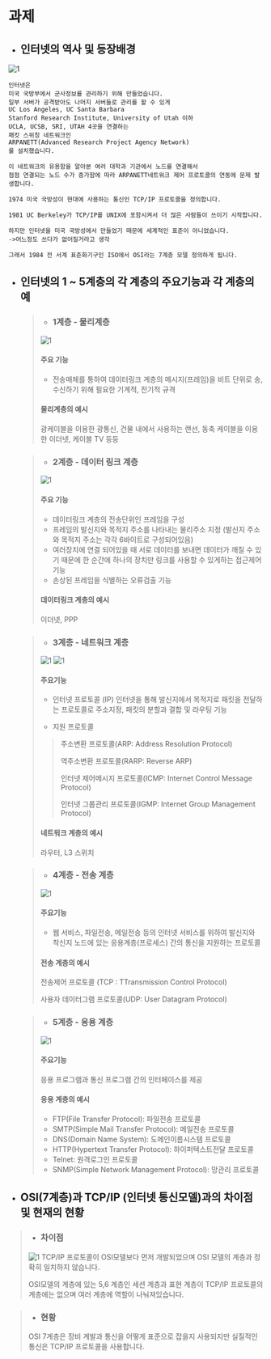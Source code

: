 # 과제

* ## 인터넷의 역사 및 등장배경
![1](/img/1.JPG)
```
인터넷은
미국 국방부에서 군사정보를 관리하기 위해 만들었습니다.
일부 서버가 공격받아도 나머지 서버들로 관리를 할 수 있게
UC Los Angeles, UC Santa Barbara
Stanford Research Institute, University of Utah 이하
UCLA, UCSB, SRI, UTAH 4곳을 연결하는
패킷 스위칭 네트워크인
ARPANETT(Advanced Research Project Agency Network)
를 설치했습니다.

이 네트워크의 유용함을 알아본 여러 대학과 기관에서 노드를 연결해서
점점 연결되는 노드 수가 증가함에 따라 ARPANETT네트워크 제어 프로토콜의 연동에 문제 발생합니다.

1974 미국 국방성이 현대에 사용하는 통신인 TCP/IP 프로토콜을 정의합니다.

1981 UC Berkeley가 TCP/IP를 UNIX에 포함시켜서 더 많은 사람들이 쓰이기 시작합니다.

하지만 인터넷을 미국 국방성에서 만들었기 때문에 세계적인 표준이 아니었습니다.
->어느정도 쓰다가 없어질거라고 생각

그래서 1984 전 서계 표준화기구인 ISO에서 OSI라는 7계층 모델 정의하게 됩니다.
```

* ## 인터넷의 1 ~ 5계층의 각 계층의 주요기능과 각 계층의 예
  > * ### 1계층 - 물리계층
  > ![1](/img/2.JPG)
  > 
  > #### 주요 기능 
  > * 전송매체를 통하여 데이터링크 계층의 메시지(프레임)을 비트 단위로 송,수신하기 위해 필요한 기계적, 전기적 규격
  > 
  > #### 물리계층의 예시
  > 광케이블을 이용한 광통신, 건물 내에서 사용하는 랜선, 동축 케이블을 이용한 이더넷, 케이블 TV 등등

  > * ### 2계층 - 데이터 링크 계층
  > ![1](/img/3.JPG)
  > 
  > #### 주요 기능
  > * 데이터링크 계층의 전송단위인 프레임을 구성
  > * 프레임의 발신지와 목적지 주소를 나타내는 물리주소 지정 (발신지 주소와 목적지 주소는 각각 6바이트로 구성되어있음)
  > * 여러장치에 연결 되어있을 때 서로 데이터를 보내면 데이터가 깨질 수 있기 때문에 한 순간에 하나의 장치만 링크를 사용할 수 있게하는 접근제어 기능
  > * 손상된 프레임을 식별하는 오류검출 기능
  > 
  > #### 데이터링크 계층의 예시
  > 이더넷, PPP

  > * ### 3계층 - 네트워크 계층
  > ![1](/img/4.JPG)
  > ![1](/img/5.JPG)
  > 
  > #### 주요기능
  > * 인터넷 프로토콜 (IP)
  > 인터넷을 통해 발신지에서 목적지로 패킷을 전달하는 프로토콜로 주소지정, 패킷의 분할과 결합 및 라우팅 기능
  > 
  > * 지원 프로토콜
  > >주소변환 프로토콜(ARP: Address Resolution Protocol)
  > >
  > >역주소변환 프로토콜(RARP: Reverse ARP)
  > >
  > >인터넷 제어메시지 프로토콜(ICMP: Internet Control Message Protocol)
  > >
  > >인터넷 그룹관리 프로토콜(IGMP: Internet Group Management Protocol)
  > 
  > #### 네트워크 계층의 예시
  > 라우터, L3 스위치

  > * ### 4계층 - 전송 계층
  > ![1](/img/6.JPG)
  > 
  > #### 주요기능
  > * 웹 서비스, 파일전송, 메일전송 등의 인터넷 서비스를 위하여 발신지와 착신지 노드에 있는 응용계층(프로세스) 간의 통신을 지원하는 프로토콜
  > 
  > #### 전송 계층의 예시
  > 전송제어 프로토콜 (TCP : TTransmission Control Protocol)
  > 
  > 사용자 데이터그램 프로토콜(UDP: User Datagram Protocol)
  > 

  > * ### 5계층 - 응용 계층
  > ![1](/img/7.JPG)
  > 
  > #### 주요기능
  > 응용 프로그램과 통신 프로그램 간의 인터페이스를 제공
  > 
  > #### 응용 계층의 예시
  > * FTP(File Transfer Protocol): 파일전송 프로토콜
  > * SMTP(Simple Mail Transfer Protocol): 메일전송 프로토콜
  > * DNS(Domain Name System): 도메인이름시스템 프로토콜
  > * HTTP(Hypertext Transfer Protocol): 하이퍼텍스트전달 프로토콜
  > * Telnet: 원격로그인 프로토콜
  > * SNMP(Simple Network Management Protocol): 망관리 프로토콜

* ## OSI(7계층)과 TCP/IP (인터넷 통신모델)과의 차이점 및 현재의 현황
> * ### 차이점
> ![1](/img/8.JPG)
> TCP/IP 프로토콜이 OSI모델보다 먼저 개발되었으며 OSI 모델의 계층과 정확히 일치하지 않습니다.
> 
> OSI모델의 계층에 있는 5,6 계층인 세션 계층과 표현 계층이 TCP/IP 프로토콜의 계층에는 없으며 여러 계층에 역할이 나눠져있습니다.

> * ### 현황
> OSI 7계층은 장비 계발과 통신을 어떻게 표준으로 잡을지 사용되지만 실질적인 통신은 TCP/IP 프로토콜을 사용합니다.

